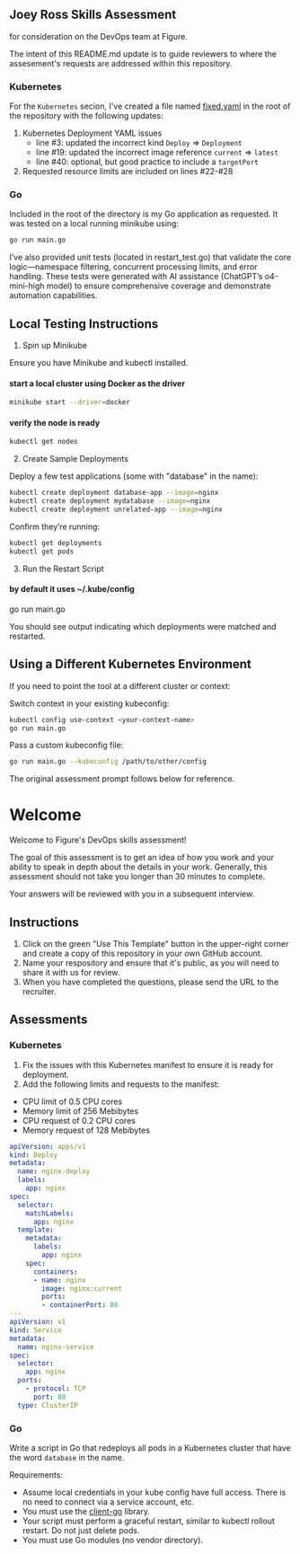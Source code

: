 ## Joey Ross Skills Assessment

for consideration on the DevOps team at Figure.

The intent of this README.md update is to guide reviewers to where the assesement's requests are addressed within this
repository.

### Kubernetes

For the `Kubernetes` secion, I've created a file named [fixed.yaml](./fixed.yaml) in the root of the repository with the
following updates:

1. Kubernetes Deployment YAML issues
    - line #3: updated the incorrect kind `Deploy` => `Deployment`
    - line #19: updated the incorrect image reference `current` => `latest`
    - line #40: optional, but good practice to include a `targetPort`
2. Requested resource limits are included on lines #22-#28

### Go

Included in the root of the directory is my Go application as requested. It was tested on a local running minikube
using:

```bash
go run main.go
```

I’ve also provided unit tests (located in restart_test.go) that validate the core logic—namespace filtering, concurrent
processing limits, and error handling. These tests were generated with AI assistance (ChatGPT’s o4-mini-high model) to
ensure comprehensive coverage and demonstrate automation capabilities.

## Local Testing Instructions

1. Spin up Minikube

Ensure you have Minikube and kubectl installed.

#### start a local cluster using Docker as the driver
```bash
minikube start --driver=docker
```

#### verify the node is ready
```bash
kubectl get nodes
```

2. Create Sample Deployments

Deploy a few test applications (some with "database" in the name):

```bash
kubectl create deployment database-app --image=nginx
kubectl create deployment mydatabase --image=nginx
kubectl create deployment unrelated-app --image=nginx
```

Confirm they’re running:

```bash
kubectl get deployments
kubectl get pods
```

3. Run the Restart Script

#### by default it uses ~/.kube/config
go run main.go

You should see output indicating which deployments were matched and restarted.

## Using a Different Kubernetes Environment

If you need to point the tool at a different cluster or context:

Switch context in your existing kubeconfig:

```bash
kubectl config use-context <your-context-name>
go run main.go
```

Pass a custom kubeconfig file:

```bash
go run main.go --kubeconfig /path/to/other/config
```

The original assessment prompt follows below for reference.


# Welcome

Welcome to Figure's DevOps skills assessment! 

The goal of this assessment is to get an idea of how you work and your ability to speak in depth about the details in
your work. Generally, this assessment should not take you longer than 30 minutes to complete. 

Your answers will be reviewed with you in a subsequent interview.

## Instructions

1. Click on the green "Use This Template" button in the upper-right corner and create a copy of this repository in your
own GitHub account.
2. Name your respository and ensure that it's public, as you will need to share it with us for review.
3. When you have completed the questions, please send the URL to the recruiter.

## Assessments

### Kubernetes

1. Fix the issues with this Kubernetes manifest to ensure it is ready for deployment. 
2. Add the following limits and requests to the manifest:
- CPU limit of 0.5 CPU cores
- Memory limit of 256 Mebibytes
- CPU request of 0.2 CPU cores
- Memory request of 128 Mebibytes 

```yaml
apiVersion: apps/v1
kind: Deploy
metadata:
  name: nginx-deploy
  labels:
    app: nginx
spec:
  selector:
    matchLabels:
      app: nginx
  template:
    metadata:
      labels:
        app: nginx
    spec:
      containers:
      - name: nginx
        image: nginx:current
        ports:
        - containerPort: 80
---
apiVersion: v1
kind: Service
metadata:
  name: nginx-service
spec:
  selector:
    app: nginx
  ports:
    - protocol: TCP
      port: 80
  type: ClusterIP
  ```

### Go

Write a script in Go that redeploys all pods in a Kubernetes cluster that have the word `database` in the name.

Requirements:
- Assume local credentials in your kube config have full access. There is no need to connect via a service account, etc.
- You must use the [client-go](https://github.com/kubernetes/client-go) library.
- Your script must perform a graceful restart, similar to kubectl rollout restart. Do not just delete pods.
- You must use Go modules (no vendor directory).
